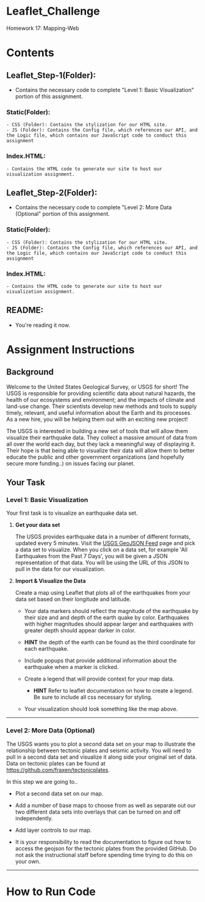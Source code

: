 # Leaflet_Challenge
Homework 17: Mapping-Web

# Contents
## Leaflet_Step-1(Folder):
  -  Contains the necessary code to complete "Level 1: Basic Visualization" portion of this assignment.
  ### Static(Folder):
    - CSS (Folder): Contains the stylization for our HTML site.
    - JS (Folder): Contains the Config file, which references our API, and the Logic file, which contains our JavaScript code to conduct this assignment
  ### Index.HTML:
    - Contains the HTML code to generate our site to host our visualization assignment.
    
## Leaflet_Step-2(Folder):
  - Contains the necessary code to complete "Level 2: More Data (Optional" portion of this assignment.
  ### Static(Folder):
    - CSS (Folder): Contains the stylization for our HTML site.
    - JS (Folder): Contains the Config file, which references our API, and the Logic file, which contains our JavaScript code to conduct this assignment
  ### Index.HTML:
    - Contains the HTML code to generate our site to host our visualization assignment.
    
## README:
  - You're reading it now.
  
# Assignment Instructions
## Background

Welcome to the United States Geological Survey, or USGS for short! The USGS is responsible for providing scientific data about natural hazards, the health of our ecosystems and environment; and the impacts of climate and land-use change. Their scientists develop new methods and tools to supply timely, relevant, and useful information about the Earth and its processes. As a new hire, you will be helping them out with an exciting new project!

The USGS is interested in building a new set of tools that will allow them visualize their earthquake data. They collect a massive amount of data from all over the world each day, but they lack a meaningful way of displaying it. Their hope is that being able to visualize their data will allow them to better educate the public and other government organizations (and hopefully secure more funding..) on issues facing our planet.

## Your Task

### Level 1: Basic Visualization

Your first task is to visualize an earthquake data set.

1. **Get your data set**

   The USGS provides earthquake data in a number of different formats, updated every 5 minutes. Visit the [USGS GeoJSON Feed](http://earthquake.usgs.gov/earthquakes/feed/v1.0/geojson.php) page and pick a data set to visualize. When you click on a data set, for example 'All Earthquakes from the Past 7 Days', you will be given a JSON representation of that data. You will be using the URL of this JSON to pull in the data for our visualization.

2. **Import & Visualize the Data**

   Create a map using Leaflet that plots all of the earthquakes from your data set based on their longitude and latitude.

   * Your data markers should reflect the magnitude of the earthquake by their size and and depth of the earth quake by color. Earthquakes with higher magnitudes should appear larger and earthquakes with greater depth should appear darker in color.

   * **HINT** the depth of the earth can be found as the third coordinate for each earthquake.

   * Include popups that provide additional information about the earthquake when a marker is clicked.

   * Create a legend that will provide context for your map data.
	   * **HINT** Refer to leaflet documentation on how to create a legend. Be sure to include all css necessary for styling.

   * Your visualization should look something like the map above.

- - -

### Level 2: More Data (Optional)

The USGS wants you to plot a second data set on your map to illustrate the relationship between tectonic plates and seismic activity. You will need to pull in a second data set and visualize it along side your original set of data. Data on tectonic plates can be found at <https://github.com/fraxen/tectonicplates>.

In this step we are going to..

* Plot a second data set on our map.

* Add a number of base maps to choose from as well as separate out our two different data sets into overlays that can be turned on and off independently.

* Add layer controls to our map.

* It is your responsibility to read the documentation to figure out how to access the geojson for the tectonic plates from the provided GitHub. Do not ask the instructional staff before spending time trying to do this on your own.

- - -

# How to Run Code
